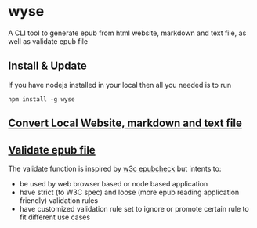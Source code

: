 # wyse

A CLI tool to generate epub from html website, markdown and text file, as well as validate epub file

## Install & Update

If you have nodejs installed in your local then all you needed is to run

```
npm install -g wyse
```

## [Convert Local Website, markdown and text file](docs/convert_package.md)

## [Validate epub file](docs/validate.md)

The validate function is inspired by [w3c epubcheck](https://github.com/w3c/epubcheck) but intents to:

* be used by web browser based or node based application
* have strict (to W3C spec) and loose (more epub reading application friendly) validation rules
* have customized validation rule set to ignore or promote certain rule to fit different use cases
